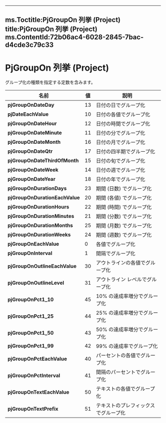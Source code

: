 

---
ms.Toctitle:PjGroupOn 列挙 (Project)
title:PjGroupOn 列挙 (Project)
ms.ContentId:72b06ac4-6028-2845-7bac-d4cde3c79c33
---
# PjGroupOn 列挙 (Project)




グループ化の種類を指定する定数を含みます。

|**名前**|**値**|**説明**|
|---|---|---|
|**pjGroupOnDateDay**|13|日付の日でグループ化|
|**pjDateEachValue**|10|日付の各値でグループ化|
|**pjGroupOnDateHour**|12|日付の時間でグループ化|
|**pjGroupOnDateMinute**|11|日付の分でグループ化|
|**pjGroupOnDateMonth**|16|日付の月でグループ化|
|**pjGroupOnDateQtr**|17|日付の四半期でグループ化|
|**pjGroupOnDateThirdOfMonth**|15|日付の旬でグループ化|
|**pjGroupOnDateWeek**|14|日付の週でグループ化|
|**pjGroupOnDateYear**|18|日付の年でグループ化|
|**pjGroupOnDurationDays**|23|期間 (日数) でグループ化|
|**pjGroupOnDurationEachValue**|20|期間 (各値) でグループ化|
|**pjGroupOnDurationHours**|22|期間 (時間) でグループ化|
|**pjGroupOnDurationMinutes**|21|期間 (分数) でグループ化|
|**pjGroupOnDurationMonths**|25|期間 (月数) でグループ化|
|**pjGroupOnDurationWeeks**|24|期間 (週数) でグループ化|
|**pjGroupOnEachValue**|0|各値でグループ化|
|**pjGroupOnInterval**|1|間隔でグループ化|
|**pjGroupOnOutlineEachValue**|30|アウトラインの各値でグループ化|
|**pjGroupOnOutlineLevel**|31|アウトライン レベルでグループ化|
|**pjGroupOnPct1_10**|45|10% の達成率増分でグループ化|
|**pjGroupOnPct1_25**|44|25% の達成率増分でグループ化|
|**pjGroupOnPct1_50**|43|50% の達成率増分でグループ化|
|**pjGroupOnPct1_99**|42|99% の達成率でグループ化|
|**pjGroupOnPctEachValue**|40|パーセントの各値でグループ化|
|**pjGroupOnPctInterval**|41|間隔のパーセントでグループ化|
|**pjGroupOnTextEachValue**|50|テキストの各値でグループ化|
|**pjGroupOnTextPrefix**|51|テキストのプレフィックスでグループ化|




